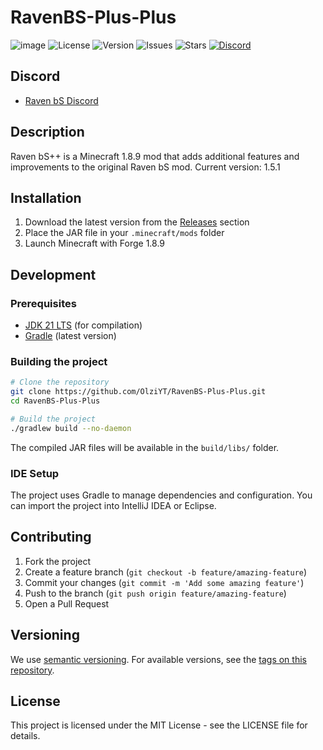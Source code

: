 # RavenBS-Plus-Plus

![image](https://github.com/user-attachments/assets/d2568078-6e45-46d7-8480-9f5d5eb6bc23)
![License](https://img.shields.io/badge/license-MIT-blue)
![Version](https://img.shields.io/github/v/release/OlziYT/RavenBS-Plus-Plus)
![Issues](https://img.shields.io/github/issues/OlziYT/RavenBS-Plus-Plus)
![Stars](https://img.shields.io/github/stars/OlziYT/RavenBS-Plus-Plus)
[![Discord](https://img.shields.io/discord/1205592567274242048?label=chat&logo=discord)](https://discord.gg/ZWttByQD5N)

## Discord
- [Raven bS Discord](https://discord.gg/ZWttByQD5N)

## Description
Raven bS++ is a Minecraft 1.8.9 mod that adds additional features and improvements to the original Raven bS mod. Current version: 1.5.1

## Installation
1. Download the latest version from the [Releases](https://github.com/OlziYT/RavenBS-Plus-Plus/releases) section
2. Place the JAR file in your `.minecraft/mods` folder
3. Launch Minecraft with Forge 1.8.9

## Development

### Prerequisites
- [JDK 21 LTS](https://adoptium.net/temurin/releases/?version=21) (for compilation)
- [Gradle](https://gradle.org/install/) (latest version)

### Building the project
```bash
# Clone the repository
git clone https://github.com/OlziYT/RavenBS-Plus-Plus.git   
cd RavenBS-Plus-Plus

# Build the project
./gradlew build --no-daemon
```

The compiled JAR files will be available in the `build/libs/` folder.

### IDE Setup
The project uses Gradle to manage dependencies and configuration. You can import the project into IntelliJ IDEA or Eclipse.

## Contributing
1. Fork the project
2. Create a feature branch (`git checkout -b feature/amazing-feature`)
3. Commit your changes (`git commit -m 'Add some amazing feature'`)
4. Push to the branch (`git push origin feature/amazing-feature`)
5. Open a Pull Request

## Versioning
We use [semantic versioning](https://semver.org/). For available versions, see the [tags on this repository](https://github.com/OlziYT/RavenBS-Plus-Plustags).

## License
This project is licensed under the MIT License - see the LICENSE file for details.
